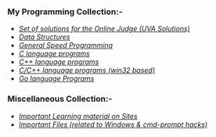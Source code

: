 <!--
**HypertextAssassin0273/HypertextAssassin0273** is a ✨ _special_ ✨ repository because its `README.md` (this file) appears on your GitHub profile.

Here are some ideas to get you started:

- 🔭 I’m currently working on ...
- 🌱 I’m currently learning ...
- 👯 I’m looking to collaborate on ...
- 🤔 I’m looking for help with ...
- 💬 Ask me about ...
- 📫 How to reach me: ...
- 😄 Pronouns: ...
- ⚡ Fun fact: ...
-->
### My Programming Collection:-
- [_Set of solutions for the Online Judge (UVA Solutions)_](https://github.com/HypertextAssassin0273/UVA-Solutions)
- [_Data Structures_](https://github.com/HypertextAssassin0273/Mike-Mirzayanov---DS-And-Algo-Implementation)
- [_General Speed Programming_](https://github.com/HypertextAssassin0273/Spectre)
- [_C language programs_](https://github.com/HypertextAssassin0273/Console_based_C-Programs)
- [_C++ language programs_](https://github.com/HypertextAssassin0273/Console_based_Cpp-Programs)
- [_C/C++ language programs (win32 based)_](https://github.com/HypertextAssassin0273/Win32_based_programs)
- [_Go language Programs_](https://github.com/HypertextAssassin0273/go-lang)
### Miscellaneous Collection:-
- [_Important Learning material on Sites_](https://github.com/HypertextAssassin0273/HypertextAssassin0273/tree/master/Important%20Sites)
- [_Important Files (related to Windows & cmd-prompt hacks)_](https://github.com/HypertextAssassin0273/HypertextAssassin0273/tree/master/Important%20Files)
